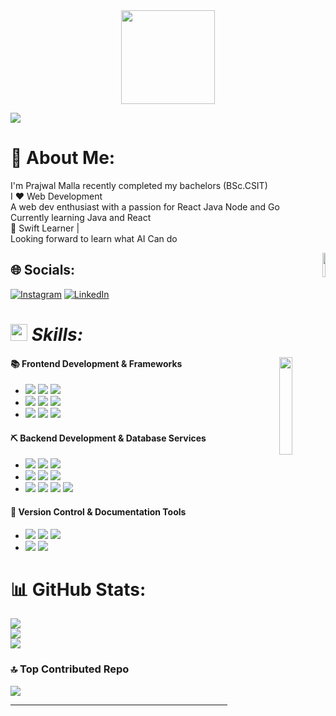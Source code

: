 <div align="center">
  <img height="150" src="https://media.giphy.com/media/9JlGGWL8bHt1S/giphy.gif"  />
</div>

[![](https://visitcount.itsvg.in/api?id=PrazolMalla&icon=6&color=13)](https://visitcount.itsvg.in)


<div >



# 💫 About Me:
I'm Prajwal Malla recently completed my bachelors (BSc.CSIT)<br>I ❤️ Web Development <br>A web dev enthusiast with a passion for React Java Node and Go  <br>Currently learning Java and React<br>🍃 Swift Learner  |<br> Looking forward to learn what AI Can do 
  <p align = 'right'>
  <img align='right' src="https://media.tenor.com/azZCJ2YpsGgAAAAi/programming.gif" width="10%">
</p>
</div>


## 🌐 Socials:
[![Instagram](https://img.shields.io/badge/Instagram-%23E4405F.svg?logo=Instagram&logoColor=white)](https://instagram.com/mallaprazol) [![LinkedIn](https://img.shields.io/badge/LinkedIn-%230077B5.svg?logo=linkedin&logoColor=white)](https://linkedin.com/in/prajwal-shrestha-malla/) 

# <img src="https://media2.giphy.com/media/QssGEmpkyEOhBCb7e1/giphy.gif?cid=ecf05e47a0n3gi1bfqntqmob8g9aid1oyj2wr3ds3mg700bl&rid=giphy.gif" width ="27"><i> Skills: </i>


<p align = 'right'>
<img align='right' src="https://media.tenor.com/UiLQ_TyR6MMAAAAi/iron-man.gif" width="20%">
</p>


#### 📚 Frontend Development & Frameworks

- ![](https://ziadoua.github.io/m3-Markdown-Badges/badges/HTML/html1.svg)
  ![](https://ziadoua.github.io/m3-Markdown-Badges/badges/CSS/css2.svg)
  ![](https://ziadoua.github.io/m3-Markdown-Badges/badges/Javascript/javascript3.svg)
- ![](https://ziadoua.github.io/m3-Markdown-Badges/badges/TypeScript/typescript1.svg)
  ![](https://ziadoua.github.io/m3-Markdown-Badges/badges/React/react2.svg)
  ![](https://ziadoua.github.io/m3-Markdown-Badges/badges/NextJS/nextjs3.svg)
- ![](https://ziadoua.github.io/m3-Markdown-Badges/badges/TailwindCSS/tailwindcss1.svg)
  ![](https://ziadoua.github.io/m3-Markdown-Badges/badges/Bootstrap/bootstrap2.svg)
  ![](https://ziadoua.github.io/m3-Markdown-Badges/badges/Axios/axios2.svg)

#### ⛏️ Backend Development & Database Services

- ![](https://ziadoua.github.io/m3-Markdown-Badges/badges/NodeJS/nodejs2.svg)
  ![](https://ziadoua.github.io/m3-Markdown-Badges/badges/Express/express3.svg)
  ![](https://ziadoua.github.io/m3-Markdown-Badges/badges/Prisma/prisma1.svg)
- ![](https://ziadoua.github.io/m3-Markdown-Badges/badges/MySQL/mysql3.svg)
  ![](https://ziadoua.github.io/m3-Markdown-Badges/badges/MongoDB/mongodb1.svg)
  ![](https://ziadoua.github.io/m3-Markdown-Badges/badges/PostgreSQL/postgresql3.svg)
- ![](https://ziadoua.github.io/m3-Markdown-Badges/badges/Python/python3.svg)
  ![](https://ziadoua.github.io/m3-Markdown-Badges/badges/Postman/postman1.svg)
  ![](https://ziadoua.github.io/m3-Markdown-Badges/badges/Docker/docker3.svg)
  ![](https://ziadoua.github.io/m3-Markdown-Badges/badges/Linux/linux2.svg)

#### 🚦 Version Control & Documentation Tools

- ![](https://ziadoua.github.io/m3-Markdown-Badges/badges/Git/git1.svg)
  ![](https://ziadoua.github.io/m3-Markdown-Badges/badges/Github/github1.svg)
  ![](https://ziadoua.github.io/m3-Markdown-Badges/badges/Markdown/markdown3.svg)
- ![](https://ziadoua.github.io/m3-Markdown-Badges/badges/Notion/notion1.svg)
  ![](https://ziadoua.github.io/m3-Markdown-Badges/badges/Figma/figma1.svg)
# 📊 GitHub Stats:
![](https://github-readme-stats.vercel.app/api?username=PrazolMalla&theme=one_dark_pro&hide_border=false&include_all_commits=true&count_private=true)<br/>
![](https://github-readme-streak-stats.herokuapp.com/?user=PrazolMalla&theme=one_dark_pro&hide_border=false)<br/>
![](https://github-readme-stats.vercel.app/api/top-langs/?username=PrazolMalla&theme=one_dark_pro&hide_border=false&include_all_commits=true&count_private=true&layout=compact)


### 🔝 Top Contributed Repo
![](https://github-contributor-stats.vercel.app/api?username=PrazolMalla&limit=5&theme=onedark&combine_all_yearly_contributions=true)

---

<!-- Proudly created with GPRM ( https://gprm.itsvg.in ) -->

